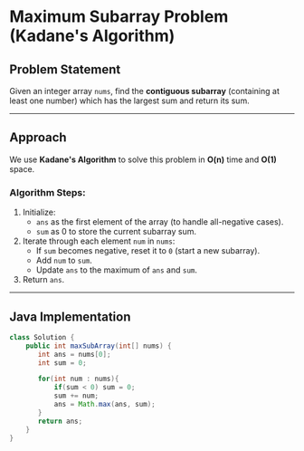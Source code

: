 # Maximum Subarray Problem (Kadane's Algorithm)

## Problem Statement
Given an integer array `nums`, find the **contiguous subarray** (containing at least one number) which has the largest sum and return its sum.

---

## Approach
We use **Kadane's Algorithm** to solve this problem in **O(n)** time and **O(1)** space.

### Algorithm Steps:
1. Initialize:
   - `ans` as the first element of the array (to handle all-negative cases).
   - `sum` as 0 to store the current subarray sum.
2. Iterate through each element `num` in `nums`:
   - If `sum` becomes negative, reset it to `0` (start a new subarray).
   - Add `num` to `sum`.
   - Update `ans` to the maximum of `ans` and `sum`.
3. Return `ans`.

---

## Java Implementation
```java
class Solution {
    public int maxSubArray(int[] nums) {
       int ans = nums[0];
       int sum = 0;

       for(int num : nums){
           if(sum < 0) sum = 0;
           sum += num;
           ans = Math.max(ans, sum); 
       }
       return ans;
    }
}
